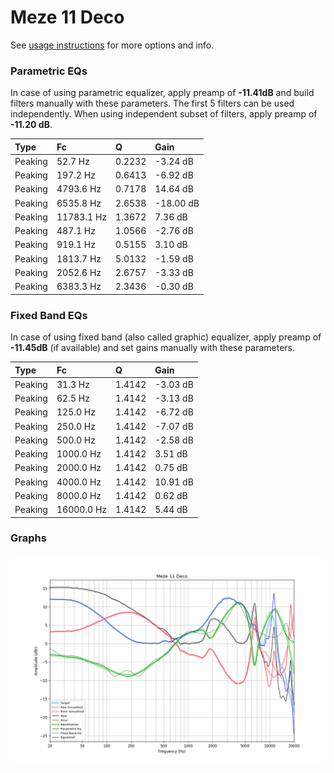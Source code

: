 # Meze 11 Deco
See [usage instructions](https://github.com/jaakkopasanen/AutoEq#usage) for more options and info.

### Parametric EQs
In case of using parametric equalizer, apply preamp of **-11.41dB** and build filters manually
with these parameters. The first 5 filters can be used independently.
When using independent subset of filters, apply preamp of **-11.20 dB**.

| Type    | Fc         |      Q | Gain      |
|:--------|:-----------|:-------|:----------|
| Peaking | 52.7 Hz    | 0.2232 | -3.24 dB  |
| Peaking | 197.2 Hz   | 0.6413 | -6.92 dB  |
| Peaking | 4793.6 Hz  | 0.7178 | 14.64 dB  |
| Peaking | 6535.8 Hz  | 2.6538 | -18.00 dB |
| Peaking | 11783.1 Hz | 1.3672 | 7.36 dB   |
| Peaking | 487.1 Hz   | 1.0566 | -2.76 dB  |
| Peaking | 919.1 Hz   | 0.5155 | 3.10 dB   |
| Peaking | 1813.7 Hz  | 5.0132 | -1.59 dB  |
| Peaking | 2052.6 Hz  | 2.6757 | -3.33 dB  |
| Peaking | 6383.3 Hz  | 2.3436 | -0.30 dB  |

### Fixed Band EQs
In case of using fixed band (also called graphic) equalizer, apply preamp of **-11.45dB**
(if available) and set gains manually with these parameters.

| Type    | Fc         |      Q | Gain     |
|:--------|:-----------|:-------|:---------|
| Peaking | 31.3 Hz    | 1.4142 | -3.03 dB |
| Peaking | 62.5 Hz    | 1.4142 | -3.13 dB |
| Peaking | 125.0 Hz   | 1.4142 | -6.72 dB |
| Peaking | 250.0 Hz   | 1.4142 | -7.07 dB |
| Peaking | 500.0 Hz   | 1.4142 | -2.58 dB |
| Peaking | 1000.0 Hz  | 1.4142 | 3.51 dB  |
| Peaking | 2000.0 Hz  | 1.4142 | 0.75 dB  |
| Peaking | 4000.0 Hz  | 1.4142 | 10.91 dB |
| Peaking | 8000.0 Hz  | 1.4142 | 0.62 dB  |
| Peaking | 16000.0 Hz | 1.4142 | 5.44 dB  |

### Graphs
![](./Meze%2011%20Deco.png)